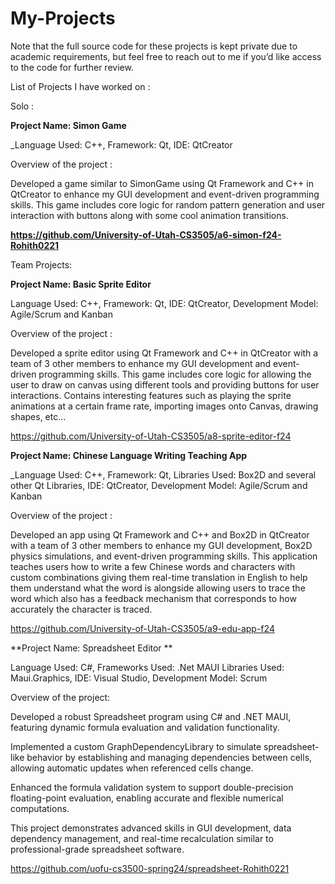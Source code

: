 # My-Projects

Note that the full source code for these projects is kept private due to academic requirements, but feel free to reach out to me if you’d like access to the code for further review.

List of Projects I have worked on :

Solo :

**Project Name: Simon Game**

_Language Used: C++,
Framework: Qt,
IDE: QtCreator

Overview of the project :

Developed a game similar to SimonGame using Qt Framework and C++ in QtCreator to enhance my GUI development and event-driven programming skills. This game includes core logic for random pattern generation and 
user interaction with buttons along with some cool animation transitions.

**https://github.com/University-of-Utah-CS3505/a6-simon-f24-Rohith0221**

Team Projects:

**Project Name: Basic Sprite Editor**

Language Used: C++,
Framework: Qt,
IDE: QtCreator,
Development Model: Agile/Scrum and Kanban

Overview of the project :

Developed a sprite editor using Qt Framework and C++ in QtCreator with a team of 3 other members to enhance my GUI development and event-driven programming skills. This game includes core logic for allowing the user to draw on canvas using different tools and 
providing buttons for user interactions. Contains interesting features such as playing the sprite animations at a certain frame rate, importing images onto Canvas, drawing shapes, etc...

[https://github.com/University-of-Utah-CS3505/a8-sprite-editor-f24
](https://github.com/University-of-Utah-CS3505/a8-sprite-editor-f24)

**Project Name: Chinese Language Writing Teaching App**

_Language Used: C++,
Framework: Qt,
Libraries Used: Box2D and several other Qt Libraries,
IDE: QtCreator,
Development Model: Agile/Scrum and Kanban

Overview of the project :

Developed an app using Qt Framework and C++ and Box2D in QtCreator with a team of 3 other members to enhance my GUI development, Box2D physics simulations, and event-driven programming skills. This application teaches users how to write a few Chinese words and characters
with custom combinations giving them real-time translation in English to help them understand what the word is alongside allowing users to trace the word which also has a feedback mechanism that corresponds to how accurately the character is traced.

https://github.com/University-of-Utah-CS3505/a9-edu-app-f24

**Project Name: Spreadsheet Editor **

Language Used: C#,
Frameworks Used: .Net MAUI
Libraries Used: Maui.Graphics,
IDE: Visual Studio,
Development Model: Scrum

Overview of the project:

Developed a robust Spreadsheet program using C# and .NET MAUI, featuring dynamic formula evaluation and validation functionality.

Implemented a custom GraphDependencyLibrary to simulate spreadsheet-like behavior by establishing and managing dependencies between cells, allowing automatic updates when referenced cells change.

Enhanced the formula validation system to support double-precision floating-point evaluation, enabling accurate and flexible numerical computations.

This project demonstrates advanced skills in GUI development, data dependency management, and real-time recalculation similar to professional-grade spreadsheet software.

https://github.com/uofu-cs3500-spring24/spreadsheet-Rohith0221

